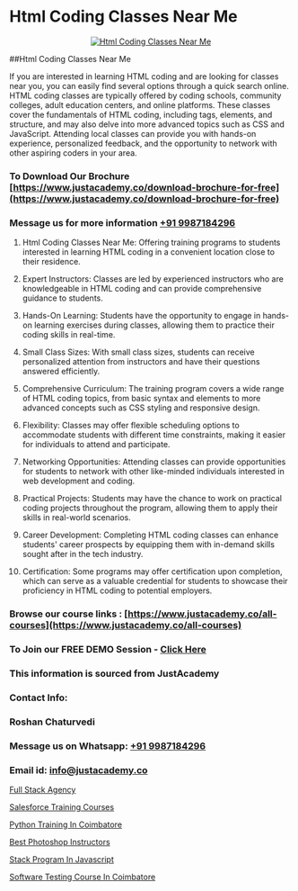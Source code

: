 # Html Coding Classes Near Me

<p align="center">
  <a href="https://justacademy.co/course-detail/html-training">
    <img src="https://justacademy.co/storage2/course_image/1676636567_course_image.webp" alt="Html Coding Classes Near Me">
  </a>
</p>
##Html Coding Classes Near Me

If you are interested in learning HTML coding and are looking for classes near you, you can easily find several options through a quick search online. HTML coding classes are typically offered by coding schools, community colleges, adult education centers, and online platforms. These classes cover the fundamentals of HTML coding, including tags, elements, and structure, and may also delve into more advanced topics such as CSS and JavaScript. Attending local classes can provide you with hands-on experience, personalized feedback, and the opportunity to network with other aspiring coders in your area.
### To Download Our Brochure [https://www.justacademy.co/download-brochure-for-free](https://www.justacademy.co/download-brochure-for-free)
### Message us for more information [+91 9987184296](https://api.whatsapp.com/send?phone=919987184296)
1) Html Coding Classes Near Me:
Offering training programs to students interested in learning HTML coding in a convenient location close to their residence.

2) Expert Instructors:
Classes are led by experienced instructors who are knowledgeable in HTML coding and can provide comprehensive guidance to students.

3) Hands-On Learning:
Students have the opportunity to engage in hands-on learning exercises during classes, allowing them to practice their coding skills in real-time.

4) Small Class Sizes:
With small class sizes, students can receive personalized attention from instructors and have their questions answered efficiently.

5) Comprehensive Curriculum:
The training program covers a wide range of HTML coding topics, from basic syntax and elements to more advanced concepts such as CSS styling and responsive design.

6) Flexibility:
Classes may offer flexible scheduling options to accommodate students with different time constraints, making it easier for individuals to attend and participate.

7) Networking Opportunities:
Attending classes can provide opportunities for students to network with other like-minded individuals interested in web development and coding.

8) Practical Projects:
Students may have the chance to work on practical coding projects throughout the program, allowing them to apply their skills in real-world scenarios.

9) Career Development:
Completing HTML coding classes can enhance students' career prospects by equipping them with in-demand skills sought after in the tech industry.

10) Certification:
Some programs may offer certification upon completion, which can serve as a valuable credential for students to showcase their proficiency in HTML coding to potential employers.

### Browse our course links : [https://www.justacademy.co/all-courses](https://www.justacademy.co/all-courses) 
### To Join our FREE DEMO Session - [Click Here](https://www.justacademy.co/register-for-course-demo)


### This information is sourced from JustAcademy
### Contact Info:
### Roshan Chaturvedi
### Message us on Whatsapp: [+91 9987184296](https://api.whatsapp.com/send?phone=919987184296)
### Email id: [info@justacademy.co](mailto:info@justacademy.co)
                
[Full Stack Agency](https://www.linkedin.com/pulse/full-stack-agency-justacademy-thane-tvd4f/)

[Salesforce Training Courses](https://www.linkedin.com/pulse/salesforce-training-courses-justacademy-austin-pg6hf?trackingId=ugxtY0uRYAUyGja5Fga02A%3D%3D&lipi=urn%3Ali%3Apage%3Ad_flagship3_company_admin%3BmA9QTMf0RKatDJxEf%2FJ3Jw%3D%3D)

[Python Training In Coimbatore](https://medium.com/@ranemanish460/python-training-in-coimbatore-41373e5bdb1f)

[Best Photoshop Instructors](https://medium.com/@justacademytraining/best-photoshop-instructors-4589c3835f7a)

[Stack Program In Javascript](https://justacademyin.github.io/Articles/Stack-Program-In-Javascript)

[Software Testing Course In Coimbatore](https://justacademyin.github.io/justacademy/software-testing-course-in-coimbatore)

